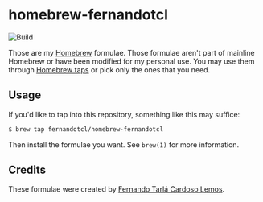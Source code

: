 # homebrew-fernandotcl

![Build](https://github.com/fernandotcl/homebrew-fernandotcl/workflows/Build/badge.svg)

Those are my [Homebrew][] formulae. Those formulae aren't part of mainline Homebrew or have been modified for my personal use. You may use them through [Homebrew taps][taps] or pick only the ones that you need.

[homebrew]: http://mxcl.github.com/homebrew/
[taps]: https://github.com/mxcl/homebrew/wiki/Homebrew-0.9

## Usage

If you'd like to tap into this repository, something like this may suffice:

```sh
$ brew tap fernandotcl/homebrew-fernandotcl
```

Then install the formulae you want. See `brew(1)` for more information.

## Credits

These formulae were created by [Fernando Tarlá Cardoso Lemos][fernando].

[fernando]: mailto:fernandotcl@gmail.com
